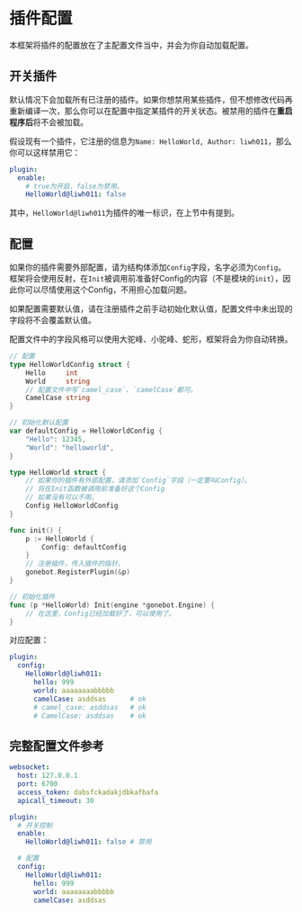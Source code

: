 # 插件配置
本框架将插件的配置放在了主配置文件当中，并会为你自动加载配置。

## 开关插件
默认情况下会加载所有已注册的插件。如果你想禁用某些插件，但不想修改代码再重新编译一次，那么你可以在配置中指定某插件的开关状态。被禁用的插件在**重启程序后**将不会被加载。

假设现有一个插件，它注册的信息为`Name: HelloWorld, Author: liwh011`，那么你可以这样禁用它：
```yaml
plugin:
  enable:
    # true为开启，false为禁用。
    HelloWorld@liwh011: false
```
其中，`HelloWorld@liwh011`为插件的唯一标识，在上节中有提到。


## 配置
如果你的插件需要外部配置，请为结构体添加`Config`字段，名字必须为`Config`。框架将会使用反射，在`Init`被调用前准备好Config的内容（不是模块的`init`），因此你可以尽情使用这个Config，不用担心加载问题。

如果配置需要默认值，请在注册插件之前手动初始化默认值，配置文件中未出现的字段将不会覆盖默认值。

配置文件中的字段风格可以使用大驼峰、小驼峰、蛇形，框架将会为你自动转换。
```go
// 配置
type HelloWorldConfig struct {
    Hello     int
    World     string
    // 配置文件中写`camel_case`、`camelCase`都可。
    CamelCase string
}

// 初始化默认配置
var defaultConfig = HelloWorldConfig {
    "Hello": 12345,
    "World": "helloworld",
}

type HelloWorld struct {
    // 如果你的插件有外部配置，请添加`Config`字段（一定要叫Config）。
    // 将在Init函数被调用前准备好这个Config
    // 如果没有可以不用。
    Config HelloWorldConfig
}

func init() {
    p := HelloWorld {
        Config: defaultConfig
    }
    // 注册插件，传入插件的指针。
    gonebot.RegisterPlugin(&p)
}

// 初始化插件
func (p *HelloWorld) Init(engine *gonebot.Engine) {
    // 在这里，Config已经加载好了，可以使用了。
}
```

对应配置：
```yaml
plugin:
  config:
    HelloWorld@liwh011:
      hello: 999
      world: aaaaaaaabbbbb
      camelCase: asddsas      # ok
      # camel_case: asddsas   # ok
      # CamelCase: asddsas    # ok
```

## 完整配置文件参考
```yaml
websocket:
  host: 127.0.0.1
  port: 6700
  access_token: dabsfckadakjdbkafbafa
  apicall_timeout: 30

plugin:
  # 开关控制
  enable:
    HelloWorld@liwh011: false # 禁用

  # 配置
  config:
    HelloWorld@liwh011:
      hello: 999
      world: aaaaaaaabbbbb
      camelCase: asddsas
```